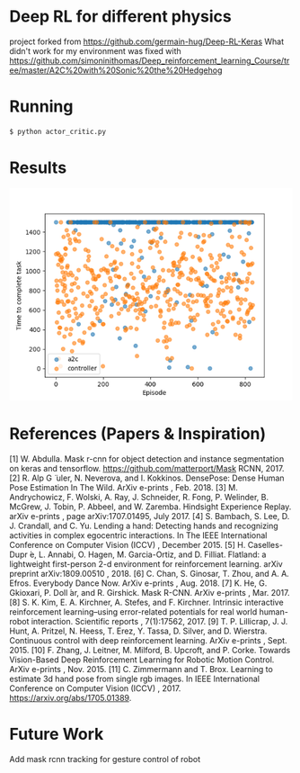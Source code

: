 # Deep RL for different physics

project forked from https://github.com/germain-hug/Deep-RL-Keras
What didn't work for my environment was fixed with https://github.com/simoninithomas/Deep_reinforcement_learning_Course/tree/master/A2C%20with%20Sonic%20the%20Hedgehog

# Running
```bash
$ python actor_critic.py
```

# Results

![alt text](https://github.com/bnestor/second-hand-rl/blob/master/performance2.png)

# References (Papers & Inspiration)

[1]  W. Abdulla. Mask r-cnn for object detection and
instance segmentation on keras and tensorflow.
https://github.com/matterport/Mask
RCNN, 2017.
[2]  R. Alp G
 ̈
uler, N. Neverova, and I. Kokkinos.
DensePose:  Dense Human Pose Estimation In The
Wild.
ArXiv e-prints
, Feb. 2018.
[3]  M. Andrychowicz, F. Wolski, A. Ray, J. Schneider,
R. Fong, P. Welinder, B. McGrew, J. Tobin, P. Abbeel,
and W. Zaremba. Hindsight Experience Replay.
arXiv
e-prints
, page arXiv:1707.01495, July 2017.
[4]  S. Bambach, S. Lee, D. J. Crandall, and C. Yu.
Lending a hand:  Detecting hands and recognizing
activities in complex egocentric interactions. In
The
IEEE International Conference on Computer Vision
(ICCV)
, December 2015.
[5]  H. Caselles-Dupr ́e, L. Annabi, O. Hagen,
M. Garcia-Ortiz, and D. Filliat. Flatland:  a
lightweight first-person 2-d environment for
reinforcement learning.
arXiv preprint
arXiv:1809.00510
, 2018.
[6]  C. Chan, S. Ginosar, T. Zhou, and A. A. Efros.
Everybody Dance Now.
ArXiv e-prints
, Aug. 2018.
[7]  K. He, G. Gkioxari, P. Doll ́ar, and R. Girshick. Mask
R-CNN.
ArXiv e-prints
, Mar. 2017.
[8]  S. K. Kim, E. A. Kirchner, A. Stefes, and F. Kirchner.
Intrinsic interactive reinforcement learning–using
error-related potentials for real world human-robot
interaction.
Scientific reports
, 7(1):17562, 2017.
[9]  T. P. Lillicrap, J. J. Hunt, A. Pritzel, N. Heess,
T. Erez, Y. Tassa, D. Silver, and D. Wierstra.
Continuous control with deep reinforcement learning.
ArXiv e-prints
, Sept. 2015.
[10]  F. Zhang, J. Leitner, M. Milford, B. Upcroft, and
P. Corke. Towards Vision-Based Deep Reinforcement
Learning for Robotic Motion Control.
ArXiv e-prints
,
Nov. 2015.
[11]  C. Zimmermann and T. Brox. Learning to estimate 3d
hand pose from single rgb images. In
IEEE
International Conference on Computer Vision
(ICCV)
, 2017. https://arxiv.org/abs/1705.01389.

# Future Work

Add mask rcnn tracking for gesture control of robot